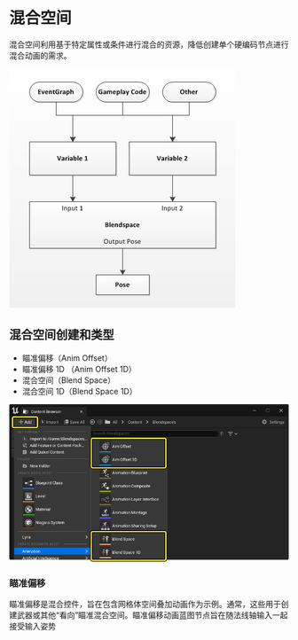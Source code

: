 ﻿# 混合空间

混合空间利用基于特定属性或条件进行混合的资源，降低创建单个硬编码节点进行混合动画的需求。

![](bs_flow.webp)

## 混合空间创建和类型

- 瞄准偏移（Anim Offset）
- 瞄准偏移 1D （Anim Offset 1D）
- 混合空间（Blend Space）
- 混合空间 1D（Blend Space 1D）

![](Creation.png)

### 瞄准偏移

瞄准偏移是混合控件，旨在包含网格体空间叠加动画作为示例。通常，这些用于创建武器或其他“看向”瞄准混合空间。瞄准偏移动画蓝图节点旨在随法线轴输入一起接受输入姿势
